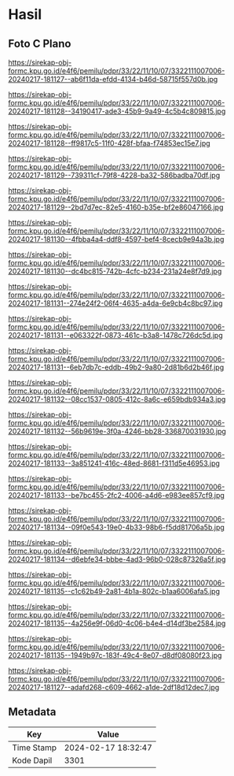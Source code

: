 # Hasil

## Foto C Plano

https://sirekap-obj-formc.kpu.go.id/e4f6/pemilu/pdpr/33/22/11/10/07/3322111007006-20240217-181127--ab6f11da-efdd-4134-b46d-58715f557d0b.jpg

https://sirekap-obj-formc.kpu.go.id/e4f6/pemilu/pdpr/33/22/11/10/07/3322111007006-20240217-181128--34190417-ade3-45b9-9a49-4c5b4c809815.jpg

https://sirekap-obj-formc.kpu.go.id/e4f6/pemilu/pdpr/33/22/11/10/07/3322111007006-20240217-181128--ff9817c5-11f0-428f-bfaa-f74853ec15e7.jpg

https://sirekap-obj-formc.kpu.go.id/e4f6/pemilu/pdpr/33/22/11/10/07/3322111007006-20240217-181129--739311cf-79f8-4228-ba32-586badba70df.jpg

https://sirekap-obj-formc.kpu.go.id/e4f6/pemilu/pdpr/33/22/11/10/07/3322111007006-20240217-181129--2bd7d7ec-82e5-4160-b35e-bf2e86047166.jpg

https://sirekap-obj-formc.kpu.go.id/e4f6/pemilu/pdpr/33/22/11/10/07/3322111007006-20240217-181130--4fbba4a4-ddf8-4597-bef4-8cecb9e94a3b.jpg

https://sirekap-obj-formc.kpu.go.id/e4f6/pemilu/pdpr/33/22/11/10/07/3322111007006-20240217-181130--dc4bc815-742b-4cfc-b234-231a24e8f7d9.jpg

https://sirekap-obj-formc.kpu.go.id/e4f6/pemilu/pdpr/33/22/11/10/07/3322111007006-20240217-181131--274e24f2-06f4-4635-a4da-6e9cb4c8bc97.jpg

https://sirekap-obj-formc.kpu.go.id/e4f6/pemilu/pdpr/33/22/11/10/07/3322111007006-20240217-181131--e063322f-0873-461c-b3a8-1478c726dc5d.jpg

https://sirekap-obj-formc.kpu.go.id/e4f6/pemilu/pdpr/33/22/11/10/07/3322111007006-20240217-181131--6eb7db7c-eddb-49b2-9a80-2d81b6d2b46f.jpg

https://sirekap-obj-formc.kpu.go.id/e4f6/pemilu/pdpr/33/22/11/10/07/3322111007006-20240217-181132--08cc1537-0805-412c-8a6c-e659bdb934a3.jpg

https://sirekap-obj-formc.kpu.go.id/e4f6/pemilu/pdpr/33/22/11/10/07/3322111007006-20240217-181132--56b9619e-3f0a-4246-bb28-336870031930.jpg

https://sirekap-obj-formc.kpu.go.id/e4f6/pemilu/pdpr/33/22/11/10/07/3322111007006-20240217-181133--3a851241-416c-48ed-8681-f311d5e46953.jpg

https://sirekap-obj-formc.kpu.go.id/e4f6/pemilu/pdpr/33/22/11/10/07/3322111007006-20240217-181133--be7bc455-2fc2-4006-a4d6-e983ee857cf9.jpg

https://sirekap-obj-formc.kpu.go.id/e4f6/pemilu/pdpr/33/22/11/10/07/3322111007006-20240217-181134--09f0e543-19e0-4b33-98b6-f5dd81706a5b.jpg

https://sirekap-obj-formc.kpu.go.id/e4f6/pemilu/pdpr/33/22/11/10/07/3322111007006-20240217-181134--d6ebfe34-bbbe-4ad3-96b0-028c87326a5f.jpg

https://sirekap-obj-formc.kpu.go.id/e4f6/pemilu/pdpr/33/22/11/10/07/3322111007006-20240217-181135--c1c62b49-2a81-4b1a-802c-b1aa6006afa5.jpg

https://sirekap-obj-formc.kpu.go.id/e4f6/pemilu/pdpr/33/22/11/10/07/3322111007006-20240217-181135--4a256e9f-06d0-4c06-b4e4-d14df3be2584.jpg

https://sirekap-obj-formc.kpu.go.id/e4f6/pemilu/pdpr/33/22/11/10/07/3322111007006-20240217-181135--1949b97c-183f-49c4-8e07-d8df08080f23.jpg

https://sirekap-obj-formc.kpu.go.id/e4f6/pemilu/pdpr/33/22/11/10/07/3322111007006-20240217-181127--adafd268-c609-4662-a1de-2df18d12dec7.jpg


## Metadata

| Key        | Value               |
| ---------- | ------------------- |
| Time Stamp | 2024-02-17 18:32:47 |
| Kode Dapil | 3301                |



